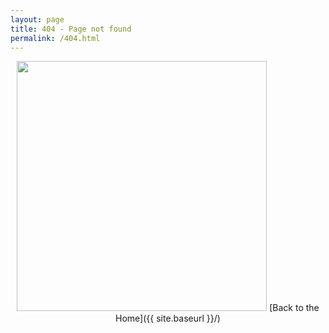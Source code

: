 ```yaml
---
layout: page
title: 404 - Page not found
permalink: /404.html
---
```


<div style="text-align:center;"><img src="https://github.com/hytvszz/hytvszz.github.io/raw/master/images/404.jpg" width="400" height="400">
[Back to the Home]({{ site.baseurl }}/)</div>
